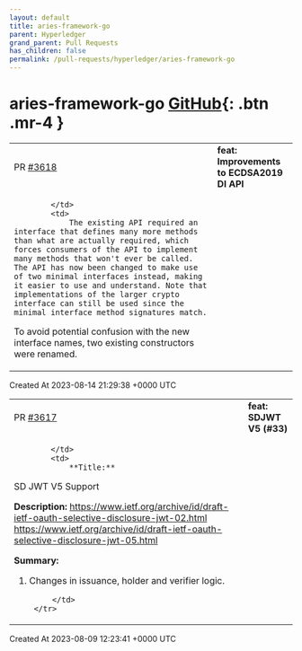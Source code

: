 ```yaml
---
layout: default
title: aries-framework-go
parent: Hyperledger
grand_parent: Pull Requests
has_children: false
permalink: /pull-requests/hyperledger/aries-framework-go
---
```


# aries-framework-go <span class="fs-3 right-align">[GitHub](https://github.com/hyperledger/aries-framework-go){: .btn .mr-4 }</span>


<div>
    <table>
        <tr>
            <td>
                PR <a href="https://github.com/hyperledger/aries-framework-go/pull/3618" class=".btn">#3618</a>
            </td>
            <td>
                <b>
                    feat: Improvements to ECDSA2019 DI API
                </b>
            </td>
        </tr>
        <tr>
            <td>
                
            </td>
            <td>
                The existing API required an interface that defines many more methods than what are actually required, which forces consumers of the API to implement many methods that won't ever be called. The API has now been changed to make use of two minimal interfaces instead, making it easier to use and understand. Note that implementations of the larger crypto interface can still be used since the minimal interface method signatures match.

To avoid potential confusion with the new interface names, two existing constructors were renamed.
            </td>
        </tr>
    </table>
    <div class="right-align">
        Created At 2023-08-14 21:29:38 +0000 UTC
    </div>
</div>

<div>
    <table>
        <tr>
            <td>
                PR <a href="https://github.com/hyperledger/aries-framework-go/pull/3617" class=".btn">#3617</a>
            </td>
            <td>
                <b>
                    feat: SDJWT V5 (#33)
                </b>
            </td>
        </tr>
        <tr>
            <td>
                
            </td>
            <td>
                **Title:**
SD JWT V5 Support

**Description:**
https://www.ietf.org/archive/id/draft-ietf-oauth-selective-disclosure-jwt-02.html
https://www.ietf.org/archive/id/draft-ietf-oauth-selective-disclosure-jwt-05.html

**Summary:**
1. Changes in issuance, holder and verifier logic.


            </td>
        </tr>
    </table>
    <div class="right-align">
        Created At 2023-08-09 12:23:41 +0000 UTC
    </div>
</div>

